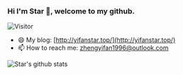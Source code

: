 ### Hi I'm Star :star2:, welcome to my github.

![Visitor](https://visitor-badge.glitch.me/badge?page_id=yifanzheng.yifanzheng)

- 😄 My blog: [http://yifanstar.top/](http://yifanstar.top/)
- 📫 How to reach me: [zhengyifan1996@outlook.com](zhengyifan1996@outlook.com)

<!-- ![Star's github stats](https://github-readme-stats.vercel.app/api?username=yifanzheng&show_icons=true&title_color=fff&icon_color=79ff97&text_color=9f9f9f&bg_color=151515)-->

![Star's github stats](https://github-readme-stats.vercel.app/api?username=yifanzheng&show_icons=true)
